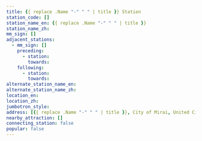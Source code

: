 ```yaml
---
title: {{ replace .Name "-" " " | title }} Station
station_code: []
station_name_en: {{ replace .Name "-" " " | title }}
station_name_zh: 
mm_sign: []
adjacent_stations:
  - mm_sign: []
    preceding:
      - station: 
        towards: 
    following:
      - station: 
        towards: 
alternate_station_name_en: 
alternate_station_name_zh: 
location_en: 
location_zh: 
jumbotron_style: 
address: [{{ replace .Name "-" " " | title }}, City of Mirai, United Cities]
nearby_attraction: []
connecting_station: false
popular: false
---
```


